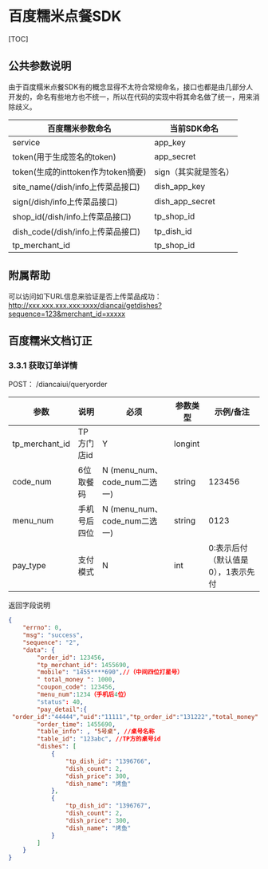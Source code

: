 # 百度糯米点餐SDK

[TOC]


## 公共参数说明

由于百度糯米点餐SDK有的概念显得不太符合常规命名，接口也都是由几部分人开发的，命名有些地方也不统一，所以在代码的实现中将其命名做了统一，用来消除歧义。

| 百度糯米参数命名 | 当前SDK命名 |
|--------|--------|
| service | app_key |
| token(用于生成签名的token) | app_secret |
| token(生成的inttoken作为token摘要) | sign（其实就是签名） |
| site_name(/dish/info上传菜品接口) | dish_app_key |
| sign(/dish/info上传菜品接口) | dish_app_secret |
| shop_id(/dish/info上传菜品接口) | tp_shop_id |
| dish_code(/dish/info上传菜品接口) | tp_dish_id |
| tp_merchant_id | tp_shop_id |

## 附属帮助

可以访问如下URL信息来验证是否上传菜品成功：
<http://xxx.xxx.xxx.xxx:xxxx/diancai/getdishes?sequence=123&merchant_id=xxxxx>




## 百度糯米文档订正

### 3.3.1 获取订单详情

POST： /diancaiui/queryorder

| 参数 | 说明 | 必须 | 参数类型 | 示例/备注
|--------|--------|--------|--------|--------|
| tp_merchant_id | TP方门店id | Y | longint | |
| code_num | 6位取餐码 | N (menu_num、code_num二选一) | string | 123456  |
| menu_num | 手机号后四位 | N (menu_num、code_num二选一) | string | 0123  |
| pay_type | 支付模式 | N | int | 0:表示后付（默认值是0），1表示先付

返回字段说明

```json
{
    "errno": 0,
    "msg": "success",
    "sequence": "2",
    "data": {
        "order_id": 123456,
        "tp_merchant_id": 1455690,
        "mobile": "1455****690",//（中间四位打星号）
        " total_money ": 1000,
        "coupon_code": 123456,
        "menu_num":1234（手机后4位）
        "status": 40,
        "pay_detail":{
 "order_id":"44444","uid":"11111","tp_order_id":"131222","total_money":"1400","no_discount_money":"0","merchant_discount_money":"0","discount_money":"93","red_packet_money":"0","gift_card_money":"0","pay_money":"1307","vouchers_money":"0","merchant_gift_card_money":"0","storecard_money":"0","status":"200","mobile":"123123123","desc":"pay_success","tp_callback_params":{"sequence":160906000400723},"market_price":"0","current_price":"0","shoping_max_discount":"0","preferential_type":"3","coupon_code":"555555","pay_time":"1473136658","merchant_id":"3504530","sequence":"1473136659"},
        "order_time": 1455690,
        "table_info": , "5号桌", //桌号名称
        "table_id": "123abc", //TP方的桌号id
        "dishes": [
            {
                "tp_dish_id": "1396766",
                "dish_count": 2,
                "dish_price": 300,
                "dish_name": "烤鱼"
            },
            {
                "tp_dish_id": "1396767",
                "dish_count": 2,
                "dish_price": 300,
                "dish_name": "烤鱼"
            }
        ]
    }
}
```